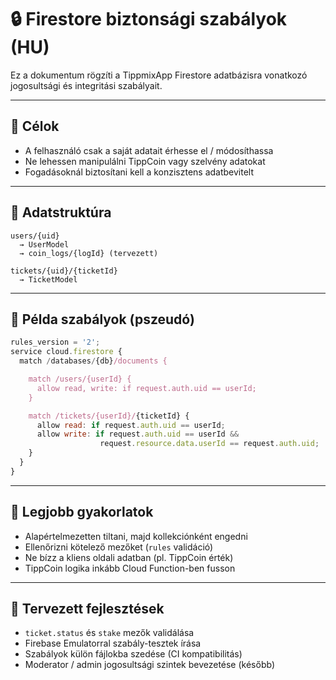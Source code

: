 # 🔒 Firestore biztonsági szabályok (HU)

Ez a dokumentum rögzíti a TippmixApp Firestore adatbázisra vonatkozó jogosultsági és integritási szabályait.

---

## 🔐 Célok

* A felhasználó csak a saját adatait érhesse el / módosíthassa
* Ne lehessen manipulálni TippCoin vagy szelvény adatokat
* Fogadásoknál biztosítani kell a konzisztens adatbevitelt

---

## 🧾 Adatstruktúra

```
users/{uid}
  → UserModel
  → coin_logs/{logId} (tervezett)

tickets/{uid}/{ticketId}
  → TicketModel
```

---

## 📜 Példa szabályok (pszeudó)

```js
rules_version = '2';
service cloud.firestore {
  match /databases/{db}/documents {

    match /users/{userId} {
      allow read, write: if request.auth.uid == userId;
    }

    match /tickets/{userId}/{ticketId} {
      allow read: if request.auth.uid == userId;
      allow write: if request.auth.uid == userId &&
                    request.resource.data.userId == request.auth.uid;
    }
  }
}
```

---

## 🧠 Legjobb gyakorlatok

* Alapértelmezetten tiltani, majd kollekciónként engedni
* Ellenőrizni kötelező mezőket (`rules` validáció)
* Ne bízz a kliens oldali adatban (pl. TippCoin érték)
* TippCoin logika inkább Cloud Function-ben fusson

---

## 📌 Tervezett fejlesztések

* `ticket.status` és `stake` mezők validálása
* Firebase Emulatorral szabály-tesztek írása
* Szabályok külön fájlokba szedése (CI kompatibilitás)
* Moderator / admin jogosultsági szintek bevezetése (később)
